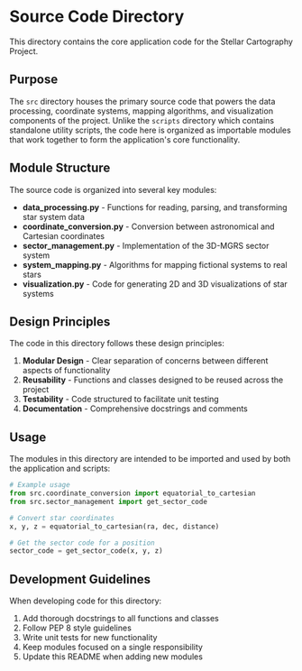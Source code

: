 # Source Code Directory

This directory contains the core application code for the Stellar Cartography Project.

## Purpose

The `src` directory houses the primary source code that powers the data processing, coordinate systems, mapping algorithms, and visualization components of the project. Unlike the `scripts` directory which contains standalone utility scripts, the code here is organized as importable modules that work together to form the application's core functionality.

## Module Structure

The source code is organized into several key modules:

- **data_processing.py** - Functions for reading, parsing, and transforming star system data
- **coordinate_conversion.py** - Conversion between astronomical and Cartesian coordinates
- **sector_management.py** - Implementation of the 3D-MGRS sector system
- **system_mapping.py** - Algorithms for mapping fictional systems to real stars
- **visualization.py** - Code for generating 2D and 3D visualizations of star systems

## Design Principles

The code in this directory follows these design principles:

1. **Modular Design** - Clear separation of concerns between different aspects of functionality
2. **Reusability** - Functions and classes designed to be reused across the project
3. **Testability** - Code structured to facilitate unit testing
4. **Documentation** - Comprehensive docstrings and comments

## Usage

The modules in this directory are intended to be imported and used by both the application and scripts:

```python
# Example usage
from src.coordinate_conversion import equatorial_to_cartesian
from src.sector_management import get_sector_code

# Convert star coordinates
x, y, z = equatorial_to_cartesian(ra, dec, distance)

# Get the sector code for a position
sector_code = get_sector_code(x, y, z)
```

## Development Guidelines

When developing code for this directory:

1. Add thorough docstrings to all functions and classes
2. Follow PEP 8 style guidelines
3. Write unit tests for new functionality
4. Keep modules focused on a single responsibility
5. Update this README when adding new modules 